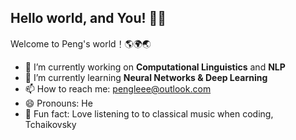 ## Hello world, and You! 👋🏻

Welcome to Peng's world！🌎🌍🌏

- 🔭 I’m currently working on **Computational Linguistics** and **NLP**
- 🌱 I’m currently learning **Neural Networks & Deep Learning**
- 📫 How to reach me: [pengleee@outlook.com](mailto:pengleee@outlook.com)
- 😄 Pronouns: He
- 🎼 Fun fact: Love listening to to classical music when coding, Tchaikovsky

<!--
- 👯 I’m looking to collaborate on ...
- 🤔 I’m looking for help with ...
- 💬 Ask me about ...
-->

<!--
**pengleee/pengleee** is a ✨ _special_ ✨ repository because its `README.md` (this file) appears on your GitHub profile.
![Peng Li's GitHub stats](https://github-readme-stats.vercel.app/api?username=pengleee&show_icons=true&bg_color=00000000)
-->
